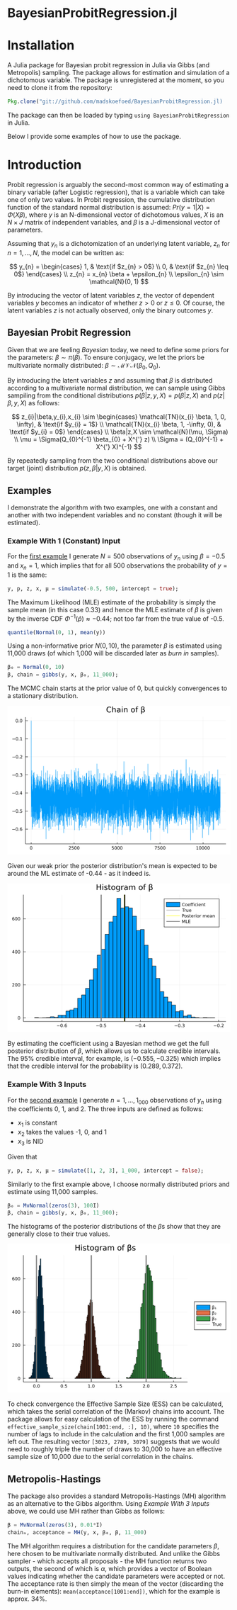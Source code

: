 # BayesianProbitRegression.jl

# Installation
A Julia package for Bayesian probit regression in Julia via Gibbs (and Metropolis) sampling. The package allows for estimation and simulation of a dichotomous variable. The package is unregistered at the moment, so you need to clone it from the repository:

```julia
Pkg.clone("git://github.com/madskoefoed/BayesianProbitRegression.jl)
```

The package can then be loaded by typing `using BayesianProbitRegression` in Julia.

Below I provide some examples of how to use the package.

# Introduction
Probit regression is arguably the second-most common way of estimating a binary variable (after Logistic regression), that is a variable which can take one of only two values. In Probit regression, the cumulative distribution function of the standard normal distribution is assumed: $Pr(y = 1|X) = \Phi(X\beta)$, where $y$ is an N-dimensional vector of dichotomous values, $X$ is an $N \times J$ matrix of independent variables, and $\beta$ is a J-dimensional vector of parameters.

Assuming that $y_{n}$ is a dichotomization of an underlying latent variable, $z_{n}$ for $n = 1,...,N$, the model can be written as:

$$
y_{n} = \begin{cases} 1, & \text{if $z_{n} > 0$} \\ 0, & \text{if $z_{n} \leq 0$} \end{cases} \\
z_{n} = x_{n} \beta + \epsilon_{n} \\
\epsilon_{n} \sim \mathcal{N}(0, 1)
$$

By introducing the vector of latent variables $z$, the vector of dependent variables $y$ becomes an indicator of whether $z > 0$ or $z \leq 0$. Of course, the latent variables $z$ is not actually observed, only the binary outcomes $y$.

## Bayesian Probit Regression
Given that we are feeling _Bayesian_ today, we need to define some priors for the parameters: $\beta \sim \pi(\beta)$. To ensure conjugacy, we let the priors be multivariate normally distributed: $\beta \sim \mathcal{MVN}(\beta_{0}, Q_{0})$.

By introducing the latent variables $z$ and assuming that $\beta$ is distributed according to a multivariate normal distribution, we can sample using Gibbs sampiling from the conditional distributions $p(\beta|z,y,X)=p(\beta|z,X)$ and $p(z|\beta,y,X)$ as follows:

$$
z_{i}|\beta,y_{i},x_{i} \sim \begin{cases} \mathcal{TN}(x_{i} \beta, 1, 0, \infty), & \text{if $y_{i} = 1$} \\ \mathcal{TN}(x_{i} \beta, 1, -\infty, 0), & \text{if $y_{i} = 0$} \end{cases} \\
\beta|z,X \sim \mathcal{N}(\mu, \Sigma) \\
\mu = \Sigma(Q_{0}^{-1} \beta_{0} + X^{'} z) \\
\Sigma = (Q_{0}^{-1} + X^{'} X)^{-1}
$$

By repeatedly sampling from the two conditional distributions above our target (joint) distribution $p(z,\beta|y,X)$ is obtained.

## Examples
I demonstrate the algorithm with two examples, one with a constant and another with two independent variables and no constant (though it will be estimated).

### Example With 1 (Constant) Input
For the [first example](/example/example_univariable.jl) I generate $N = 500$ observations of $y_{n}$ using $\beta = -0.5$ and $x_{n} = 1$, which implies that for all 500 observations the probability of $y = 1$ is the same:

```julia
y, p, z, x, μ = simulate(-0.5, 500, intercept = true);
```

The Maximum Likelihood (MLE) estimate of the probability is simply the sample mean (in this case 0.33) and hence the MLE estimate of $\beta$ is given by the inverse CDF $\Phi^{-1}(\hat{p}) \approx -0.44$; not too far from the true value of -0.5.

```julia
quantile(Normal(0, 1), mean(y))
```

Using a non-informative prior $N(0, 10)$, the parameter $\beta$ is estimated using 11,000 draws (of which 1,000 will be discarded later as _burn in_ samples).

```julia
β₀ = Normal(0, 10)
β, chain = gibbs(y, x, β₀, 11_000);
```

The MCMC chain starts at the prior value of 0, but quickly convergences to a stationary distribution.

![Chain](/example/univariable_chain.png)

Given our weak prior the posterior distribution's mean is expected to be around the ML estimate of -0.44 - as it indeed is.

![Histogram](/example/univariable_histogram.png)

By estimating the coefficient using a Bayesian method we get the full posterior distribution of $\beta$, which allows us to calculate credible intervals. The 95% credible interval, for example, is $(-0.555, -0.325)$ which implies that the credible interval for the probability is $(0.289, 0.372)$.

### Example With 3 Inputs
For the [second example](/example/example_multivariable.jl) I generate $n = 1,...,1_000$ observations of $y_{n}$ using the coefficients 0, 1, and 2. The three inputs are defined as follows:
* $x_{1}$ is constant
* $x_{2}$ takes the values -1, 0, and 1
* $x_{3}$ is NID

Given that 

```julia
y, p, z, x, μ = simulate([1, 2, 3], 1_000, intercept = false);
```

Similarly to the first example above, I choose normally distributed priors and estimate using 11,000 samples.

```julia
β₀ = MvNormal(zeros(3), 100I)
β, chain = gibbs(y, x, β₀, 11_000);
```

The histograms of the posterior distributions of the $\beta$s show that they are generally close to their true values.

![Histogram](/example/multivariable_histogram.png)

To check convergence the Effective Sample Size (ESS) can be calculated, which takes the serial correlation of the (Markov) chains into account. The package allows for easy calculation of the ESS by running the command `effective_sample_size(chain[1001:end, :], 10)`, where `10` specifies the number of lags to include in the calculation and the first 1,000 samples are left out. The resulting vector `[3023, 2789, 3079]` suggests that we would need to roughly triple the number of draws to 30,000 to have an effective sample size of 10,000 due to the serial correlation in the chains.

## Metropolis-Hastings
The package also provides a standard Metropolis-Hastings (MH) algorithm as an alternative to the Gibbs algorithm. Using _Example With 3 Inputs_ above, we could use MH rather than Gibbs as follows:

```julia
β = MvNormal(zeros(3), 0.01*I)
chainₘ, acceptance = MH(y, x, β₀, β, 11_000)
```

The MH algorithm requires a distribution for the candidate parameters $\beta$, here chosen to be multivariate normally distributed. And unlike the Gibbs sampler - which accepts all proposals - the MH function returns two outputs, the second of which is $\alpha$, which provides a vector of Boolean values indicating whether the candidate parameters were accepted or not. The acceptance rate is then simply the mean of the vector (discarding the burn-in elements): `mean(acceptance[1001:end])`, which for the example is approx. 34%.
